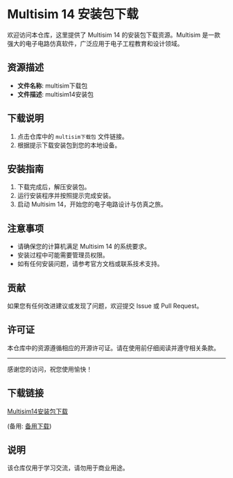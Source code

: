 # Multisim 14 安装包下载

欢迎访问本仓库，这里提供了 Multisim 14 的安装包下载资源。Multisim 是一款强大的电子电路仿真软件，广泛应用于电子工程教育和设计领域。

## 资源描述

- **文件名称**: multisim下载包
- **文件描述**: multisim14安装包

## 下载说明

1. 点击仓库中的 `multisim下载包` 文件链接。
2. 根据提示下载安装包到您的本地设备。

## 安装指南

1. 下载完成后，解压安装包。
2. 运行安装程序并按照提示完成安装。
3. 启动 Multisim 14，开始您的电子电路设计与仿真之旅。

## 注意事项

- 请确保您的计算机满足 Multisim 14 的系统要求。
- 安装过程中可能需要管理员权限。
- 如有任何安装问题，请参考官方文档或联系技术支持。

## 贡献

如果您有任何改进建议或发现了问题，欢迎提交 Issue 或 Pull Request。

## 许可证

本仓库中的资源遵循相应的开源许可证。请在使用前仔细阅读并遵守相关条款。

---

感谢您的访问，祝您使用愉快！

## 下载链接
[Multisim14安装包下载](https://pan.quark.cn/s/df3bb52b9a47) 

(备用: [备用下载](https://pan.baidu.com/s/1hFpeUCxRrGBg3oRUQiUCqA?pwd=123o))

## 说明

该仓库仅用于学习交流，请勿用于商业用途。
